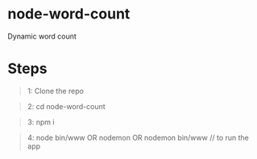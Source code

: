 # node-word-count
Dynamic word count


# Steps
> 1: Clone the repo

> 2: cd node-word-count

> 3: npm i

> 4: node bin/www OR nodemon OR nodemon bin/www // to run the app
